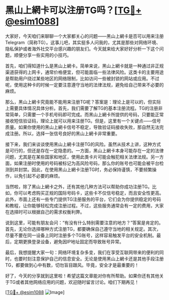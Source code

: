 # 黑山上網卡可以注册TG吗？[[TG💪+ @esim1088](https://t.me/s/esim1088)]

大家好，今天咱们来聊聊一个大家都关心的问题——黑山上網卡是否可以用来注册Telegram（简称TG）。这事儿吧，其实挺多人问我的，尤其是那些对网络环境、隐私保护或者海外社交平台感兴趣的朋友们。今天就来给大家好好分析一下这个问题，顺便分享一些实用的小技巧。

首先，咱们得知道什么是黑山上網卡。简单来说，黑山上網卡就是一种通过非正规渠道获得的上网卡，通常价格便宜，但可能面临一些法律风险。这类卡的主要用途是帮助用户绕过某些地区的网络限制，比如访问一些被封锁的网站或应用。不过呢，使用这种卡的时候一定要注意遵守当地的法律法规，避免给自己带来不必要的麻烦。

那么，黑山上網卡究竟能不能用来注册TG呢？答案是：理论上是可以的，但实际上需要具体情况具体分析。首先，我们需要了解TG的基本注册流程。TG的注册非常简单，只需要一个手机号码即可完成。而黑山上網卡所提供的号码，只要能正常接收短信验证码，理论上就可以用来注册TG。但是，这里有一个关键点——信号质量。如果你使用的黑山上網卡信号不稳定，导致验证码接收失败，那自然无法完成注册。所以，选择一张信号良好的黑山上網卡非常重要。

接下来，我们来谈谈使用黑山上網卡注册TG的风险。虽然从技术上讲，这种方式是可行的，但还是存在一定隐患的。一方面，黑山上網卡本身可能存在一定的法律问题，尤其是在某些国家和地区，使用此类卡片可能会触犯相关法律法规。另一方面，如果注册时使用的号码被标记为高风险号码，那么你的账号也可能会被平台检测到并封禁。因此，在使用黑山上網卡注册TG时，务必保持谨慎，不要频繁操作，以免引起不必要的麻烦。

当然啦，除了黑山上網卡之外，还有其他几种方法可以帮助你成功注册TG。比如，你可以考虑购买正规的国际号码卡，这些卡不仅信号稳定，而且安全性更高。此外，市面上还有一些专门提供TG注册服务的平台，它们会为你提供稳定的号码和教程，让你能够轻松完成注册过程。不过，这些服务通常会有一定的费用，大家在选择时可以根据自己的需求权衡利弊。

说到这里，可能有朋友会问：“有没有什么特别需要注意的地方？”答案是肯定的。首先，无论你选择哪种方式注册TG，都要确保自己遵守当地的相关规定。其次，尽量不要在同一设备上同时注册多个TG账号，这样容易触发平台的安全机制。最后，定期更换登录设备，避免因IP地址固定而导致账号异常。

最后，我想提醒大家一句：网络环境复杂多变，我们在享受互联网带来的便利的同时，也要时刻注意保护自己的信息安全。无论是使用黑山上網卡还是其他手段注册TG，都要做到心中有数，切勿盲目跟风。毕竟，安全才是最重要的！

好了，今天的分享就到这里啦！希望这篇文章能对你有所帮助。如果你还有其他关于TG或者其他网络应用的问题，欢迎随时留言讨论。咱们下期再见！

[[TG💪+ @esim1088](https://t.me/s/esim1088) ![Image](https://i.postimg.cc/4NQfJmqS/Snipaste-2025-05-13-00-14-12.png)]
